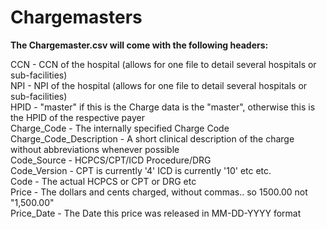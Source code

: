 # Chargemasters
**The Chargemaster.csv will come with the following headers:**

CCN - CCN of the hospital (allows for one file to detail several hospitals or sub-facilities)  
NPI - NPI of the hospital (allows for one file to detail several hospitals or sub-facilities)  
HPID - "master" if this is the Charge data is the "master", otherwise this is the HPID of the respective payer  
Charge_Code - The internally specified Charge Code  
Charge_Code_Description - A short clinical description of the charge without abbreviations whenever possible  
Code_Source - HCPCS/CPT/ICD Procedure/DRG  
Code_Version - CPT is currently '4' ICD is currently '10' etc etc.  
Code - The actual HCPCS or CPT or DRG etc  
Price - The dollars and cents charged, without commas.. so 1500.00 not "1,500.00"  
Price_Date - The Date this price was released in MM-DD-YYYY format  
